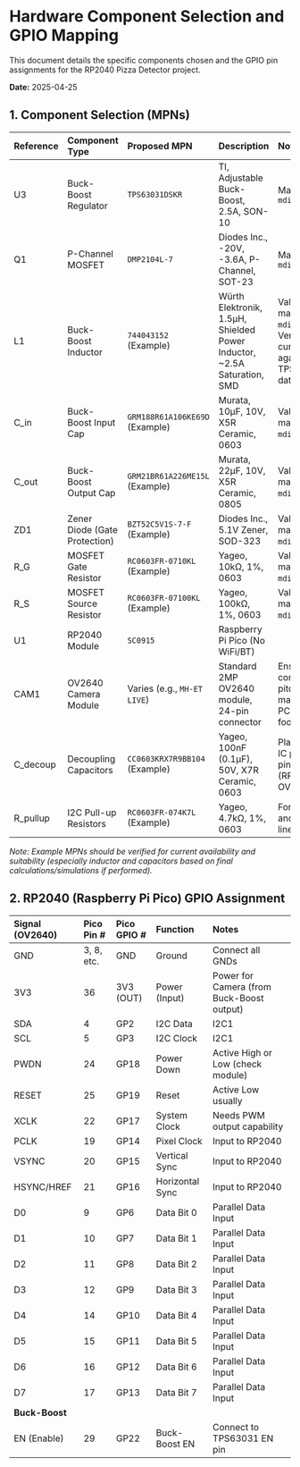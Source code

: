 # Hardware Component Selection and GPIO Mapping

This document details the specific components chosen and the GPIO pin assignments for the RP2040 Pizza Detector project.

**Date:** 2025-04-25

## 1. Component Selection (MPNs)

| Reference | Component Type                  | Proposed MPN                     | Description                                                                 | Notes                                                               |
| :-------- | :------------------------------ | :------------------------------- | :-------------------------------------------------------------------------- | :------------------------------------------------------------------ |
| U3        | Buck-Boost Regulator            | `TPS63031DSKR`                   | TI, Adjustable Buck-Boost, 2.5A, SON-10                                     | Matches `mdis2.text`                                                |
| Q1        | P-Channel MOSFET                | `DMP2104L-7`                     | Diodes Inc., -20V, -3.6A, P-Channel, SOT-23                                 | Matches `mdis2.text`                                                |
| L1        | Buck-Boost Inductor             | `744043152` (Example)            | Würth Elektronik, 1.5µH, Shielded Power Inductor, ~2.5A Saturation, SMD   | Value matches `mdis2.text`. Verify current/DCR against TPS63031 datasheet. |
| C_in      | Buck-Boost Input Cap            | `GRM188R61A106KE69D` (Example)   | Murata, 10µF, 10V, X5R Ceramic, 0603                                       | Value matches `mdis2.text`.                                         |
| C_out     | Buck-Boost Output Cap           | `GRM21BR61A226ME15L` (Example)   | Murata, 22µF, 10V, X5R Ceramic, 0805                                       | Value matches `mdis2.text`.                                         |
| ZD1       | Zener Diode (Gate Protection)   | `BZT52C5V1S-7-F` (Example)       | Diodes Inc., 5.1V Zener, SOD-323                                            | Value matches `mdis2.text`.                                         |
| R_G       | MOSFET Gate Resistor            | `RC0603FR-0710KL` (Example)      | Yageo, 10kΩ, 1%, 0603                                                       | Value matches `mdis2.text`.                                         |
| R_S       | MOSFET Source Resistor          | `RC0603FR-07100KL` (Example)     | Yageo, 100kΩ, 1%, 0603                                                      | Value matches `mdis2.text`.                                         |
| U1        | RP2040 Module                   | `SC0915`                         | Raspberry Pi Pico (No WiFi/BT)                                              |                                                                     |
| CAM1      | OV2640 Camera Module            | Varies (e.g., `MH-ET LIVE`)      | Standard 2MP OV2640 module, 24-pin connector                                | Ensure connector pitch/pinout matches PCB footprint.                |
| C_decoup  | Decoupling Capacitors           | `CC0603KRX7R9BB104` (Example)    | Yageo, 100nF (0.1µF), 50V, X7R Ceramic, 0603                               | Place near IC power pins (RP2040, OV2640).                          |
| R_pullup  | I2C Pull-up Resistors           | `RC0603FR-074K7L` (Example)      | Yageo, 4.7kΩ, 1%, 0603                                                      | For I2C SDA and SCL lines.                                          |

*Note: Example MPNs should be verified for current availability and suitability (especially inductor and capacitors based on final calculations/simulations if performed).*

## 2. RP2040 (Raspberry Pi Pico) GPIO Assignment

| Signal (OV2640) | Pico Pin # | Pico GPIO # | Function        | Notes                                     |
| :-------------- | :--------- | :---------- | :-------------- | :---------------------------------------- |
| GND             | 3, 8, etc. | GND         | Ground          | Connect all GNDs                          |
| 3V3             | 36         | 3V3 (OUT)   | Power (Input)   | Power for Camera (from Buck-Boost output) |
| SDA             | 4          | GP2         | I2C Data        | I2C1                                      |
| SCL             | 5          | GP3         | I2C Clock       | I2C1                                      |
| PWDN            | 24         | GP18        | Power Down      | Active High or Low (check module)         |
| RESET           | 25         | GP19        | Reset           | Active Low usually                        |
| XCLK            | 22         | GP17        | System Clock    | Needs PWM output capability               |
| PCLK            | 19         | GP14        | Pixel Clock     | Input to RP2040                           |
| VSYNC           | 20         | GP15        | Vertical Sync   | Input to RP2040                           |
| HSYNC/HREF      | 21         | GP16        | Horizontal Sync | Input to RP2040                           |
| D0              | 9          | GP6         | Data Bit 0      | Parallel Data Input                       |
| D1              | 10         | GP7         | Data Bit 1      | Parallel Data Input                       |
| D2              | 11         | GP8         | Data Bit 2      | Parallel Data Input                       |
| D3              | 12         | GP9         | Data Bit 3      | Parallel Data Input                       |
| D4              | 14         | GP10        | Data Bit 4      | Parallel Data Input                       |
| D5              | 15         | GP11        | Data Bit 5      | Parallel Data Input                       |
| D6              | 16         | GP12        | Data Bit 6      | Parallel Data Input                       |
| D7              | 17         | GP13        | Data Bit 7      | Parallel Data Input                       |
| **Buck-Boost**  |            |             |                 |                                           |
| EN (Enable)     | 29         | GP22        | Buck-Boost EN   | Connect to TPS63031 EN pin              |

